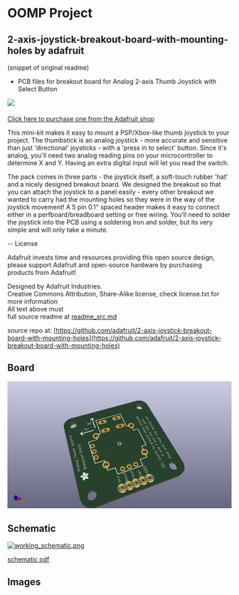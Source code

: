 # OOMP Project  
## 2-axis-joystick-breakout-board-with-mounting-holes  by adafruit  
  
(snippet of original readme)  
  
- PCB files for breakout board for Analog 2-axis Thumb Joystick with Select Button  
  
<a href="http://www.adafruit.com/products/512"><img src="assets/image.jpg?raw=true" width="500px"><br/>  
Click here to purchase one from the Adafruit shop  
</a>  
  
This mini-kit makes it easy to mount a PSP/Xbox-like thumb joystick to your project. The thumbstick is an analog joystick - more accurate and sensitive than just 'directional' joysticks - with a 'press in to select' button. Since it's analog, you'll need two analog reading pins on your microcontroller to determine X and Y. Having an extra digital input will let you read the switch.  
  
The pack comes in three parts - the joystick itself, a soft-touch rubber 'hat' and a nicely designed breakout board. We designed the breakout so that you can attach the joystick to a panel easily - every other breakout we wanted to carry had the mounting holes so they were in the way of the joystick movement! A 5 pin 0.1" spaced header makes it easy to connect either in a perfboard/breadboard setting or free wiring. You'll need to solder the joystick into the PCB using a soldering iron and solder, but its very simple and will only take a minute.  
  
-- License  
  
Adafruit invests time and resources providing this open source design,   
please support Adafruit and open-source hardware by purchasing   
products from Adafruit!  
  
Designed by Adafruit Industries.    
Creative Commons Attribution, Share-Alike license, check license.txt for more information  
All text above must  
  full source readme at [readme_src.md](readme_src.md)  
  
source repo at: [https://github.com/adafruit/2-axis-joystick-breakout-board-with-mounting-holes](https://github.com/adafruit/2-axis-joystick-breakout-board-with-mounting-holes)  
## Board  
  
[![working_3d.png](working_3d_600.png)](working_3d.png)  
## Schematic  
  
[![working_schematic.png](working_schematic_600.png)](working_schematic.png)  
  
[schematic pdf](working_schematic.pdf)  
## Images  

